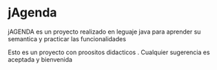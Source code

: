 # jAgenda

jAGENDA es un proyecto realizado en leguaje java para aprender su semantica y practicar las funcionalidades

Esto es un proyecto con proositos didacticos .
Cualquier sugerencia es aceptada y bienvenida
